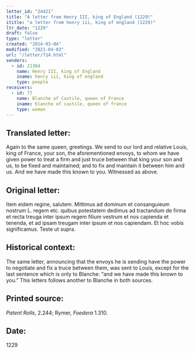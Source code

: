 ```yaml
---
letter_id: "24421"
title: "A letter from Henry III, king of England (1229)"
ititle: "a letter from henry iii, king of england (1229)"
ltr_date: "1229"
draft: false
type: "letter"
created: "2014-03-04"
modified: "2021-04-03"
url: "/letter/714.html"
senders:
  - id: 21384
    name: Henry III, king of England
    iname: henry iii, king of england
    type: people
receivers:
  - id: 77
    name: Blanche of Castile, queen of France
    iname: blanche of castile, queen of france
    type: woman
---
```

<h2> Translated letter:</h2>Again to the same queen, greetings.
We send to our lord and relative Louis, king of France, your son, the aforementioned envoys, to whom we have given power to treat a firm and just truce between that king your son and us, to be fixed and maintained; and to fix and maintain it between him and us.  And we have made this known to you.
Witnessed as above.
<h2 class="mt-4"> Original letter:</h2>Item eidem regine, salutem.  Mittimus ad dominum et consanguieum nostrum L. regem etc. quibus potestatem dedimus ad tractandum de firma et recta treuga inter ipsum regem filium vestrum et nos capienda et tenenda, et ad ipsam treugam inter ipsum et nos capiendam.  Et hoc vobis significamus.
Teste ut supra.
<h2 class="mt-4"> Historical context:</h2>The same letter, announcing that the envoys he is sending have the power to negotiate and fix a truce between them, was sent to Louis, except for the last sentence which is only to Blanche:  “and we have made this known to you.”
This letters follows another to Blanche in both sources.
<h2 class="mt-4"> Printed source:</h2><p><em>Patent Rolls</em>, 2.244; Rymer, <em>Foedera</em> 1.310.</p><h2 class="mt-4"> Date:</h2>1229